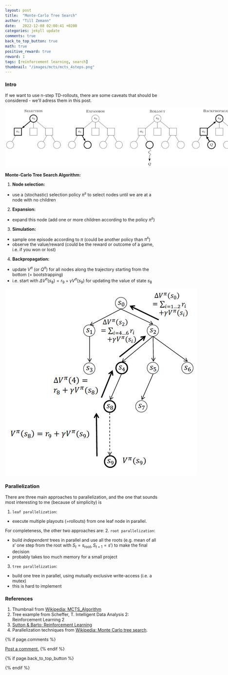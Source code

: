 ```yaml
---
layout: post
title:  "Monte-Carlo Tree Search"
author: "Till Zemann"
date:   2022-12-08 02:00:41 +0200
categories: jekyll update
comments: true
back_to_top_button: true
math: true
positive_reward: true
reward: 1
tags: [reinforcement learning, search]
thumbnail: "/images/mcts/mcts_4steps.png" 
---
```


<!-- alternative thumbnail: td_lambda_illustration.png -->

<!-- for multiple tags use a list: [hello1, hello2] -->

<!--
### Contents
* TOC
{:toc}
-->

<!--
TODO:
- add image links to References
-->

### Intro

If we want to use n-step TD-rollouts, there are some caveats that should be considered - we'll adress them in this post.

<div class="img-block" style="width: 800px;">
    <img src="/images/mcts/mcts_4steps.png"/>
</div>

__Monte-Carlo Tree Search Algorithm:__

1. __Node selection:__
- use a (stochastic) selection policy $\pi^{s}$ to select nodes until we are at a node with no children

2. __Expansion:__
- expand this node (add one or more children according to the policy $\pi^{s}$)

3. __Simulation:__
- sample one episode according to $\pi$ (could be another policy than $\pi^s$)
- observe the value/reward (could be the reward or outcome of a game, i.e. if you won or lost)

4. __Backpropagation:__
- update $V^{\pi}$ (or $Q^{\pi}$) for all nodes along the trajectory starting from the bottom (= bootstrapping)
- i.e. start with $\Delta V^{\pi}(s_8) = r_9 + \gamma V^{\pi}(s_9)$ for updating the value of state $s_8$


<div class="img-block" style="width: 800px;">
    <img src="/images/mcts/mcts_vl.jpg"/>
</div>


### Parallelization

There are three main approaches to parallelization, and the one that sounds most interesting to me (because of simplicity) is
1. `leaf parallelization`:
- execute multiple playouts (=rollouts) from one leaf node in parallel.

For completeness, the other two approaches are:
2. `root parallelization`:
- build _independent_ trees in parallel and use all the roots (e.g. mean of all $s'$ one step from the root with $S_t = s_{\text{root}}, S_{t+1} = s'$) to make the final decision
- probably takes too much memory for a small project

3. `tree parallelization`:
- build one tree in parallel, using mutually exclusive write-access (i.e. a mutex) 
- this is hard to implement

<!-- ### AlphaGo Zero -->




<!-- In-Text Citing -->
<!-- 

Referencing equations:
$$
\begin{equation} \tag{1}\label{eq:1}
x=y
\end{equation}
$$
I reference equation \eqref{eq:1}


You can...
- use bullet points
1. use
2. ordered
3. lists

-- Math --
$\hat{s} = \frac{1}{n-1} \sum_{i=1}^{n} (x_i - \mu)^2$ 

-- Images --
<div class="img-block" style="width: 800px;">
    <img src="/images/lofi_art.png"/>
    <span><strong>Fig 1.1.</strong> Agent and Environment interactions</span>
</div>

-- Links --
[(k-fold) Cross-Validation](https://scikit-learn.org/stable/modules/cross_validation.html)

```c
for(int i=0; i<comm_sz; i++){
	print("%d\n", i);
}
```

<div class="output">
result: 42
</div>

{% highlight python %}
@jit
def f(x)
    print("hi")
# does cool stuff
{% endhighlight %}

-- Highlights --
AAABC `ASDF` __some bold text__

-- Colors --
The <strong style="color: #1E72E7">joint distribution</strong> of $X$ and $Y$ is written as $P(X, Y)$.
The <strong style="color: #ED412D">marginal distribution</strong> on the other hand can be written out as a table.
-->



### References

1. Thumbnail from [Wikipedia: MCTS_Algorithm][thumb]
2. Tree example from Scheffer, T. Intelligent Data Analysis 2: Reinforcement Learning 2
3. [Sutton & Barto: Reinforcement Learning][sab]
4. Parallelization techniques from [Wikipedia: Monte Carlo tree search][wiki-mcts].

<!-- Ressources -->
[RESSOURCE]: LINK
[thumb]: https://en.wikipedia.org/wiki/Monte_Carlo_tree_search#/media/File:MCTS_Algorithm.png
[sab]: http://incompleteideas.net/book/the-book-2nd.html
[wiki-mcts]: https://en.wikipedia.org/wiki/Monte_Carlo_tree_search

<!-- Optional Comment Section-->
{% if page.comments %}
<p class="vspace"></p>
<a class="commentlink" role="button" href="/comments/">Post a comment.</a> <!-- role="button"  -->
{% endif %}

<!-- Optional Back to Top Button -->
{% if page.back_to_top_button %}
<script src="https://unpkg.com/vanilla-back-to-top@7.2.1/dist/vanilla-back-to-top.min.js"></script>
<script>addBackToTop({
  diameter: 40,
  backgroundColor: 'rgb(255, 255, 255, 0.7)', /* 30,144,255, 0.7 */
  textColor: '#4a4946'
})</script>
{% endif %} 